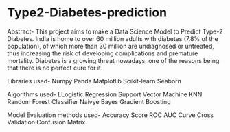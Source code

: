 # Type2-Diabetes-prediction
Abstract-
This project aims to make a Data Science Model to Predict Type-2 Diabetes. 
India is home to over 60 million adults with diabetes (7.8% of the population), of which more than 30 million are undiagnosed or untreated, thus increasing the risk of developing complications and premature mortality. Diabetes is a growing threat nowadays, one of the reasons being that there is no perfect cure for it. 

Libraries used-
Numpy
Panda
Matplotlib
Scikit-learn
Seaborn

Algorithms used- 
LLogistic Regression
Support Vector Machine
KNN
Random Forest Classifier
Naivye Bayes
Gradient Boosting

Model Evaluation methods used-
Accuracy Score
ROC AUC Curve
Cross Validation
Confusion Matrix



